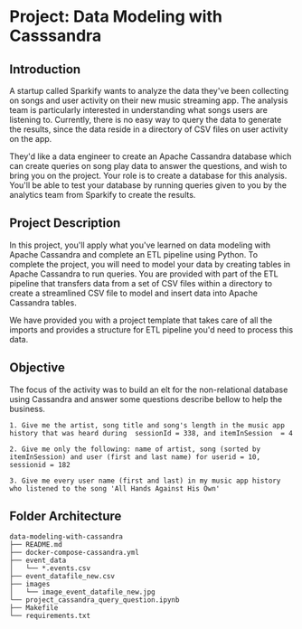 # Project: Data Modeling with Casssandra

## Introduction

A startup called Sparkify wants to analyze the data they've been collecting on songs and user activity on their new music streaming app. The analysis team is particularly interested in understanding what songs users are listening to. Currently, there is no easy way to query the data to generate the results, since the data reside in a directory of CSV files on user activity on the app.

They'd like a data engineer to create an Apache Cassandra database which can create queries on song play data to answer the questions, and wish to bring you on the project. Your role is to create a database for this analysis. You'll be able to test your database by running queries given to you by the analytics team from Sparkify to create the results.

## Project Description

In this project, you'll apply what you've learned on data modeling with Apache Cassandra and complete an ETL pipeline using Python. To complete the project, you will need to model your data by creating tables in Apache Cassandra to run queries. You are provided with part of the ETL pipeline that transfers data from a set of CSV files within a directory to create a streamlined CSV file to model and insert data into Apache Cassandra tables.

We have provided you with a project template that takes care of all the imports and provides a structure for ETL pipeline you'd need to process this data.

## Objective
The focus of the activity was to build an elt for the non-relational database using Cassandra and answer some questions describe bellow to help the business.
	
	1. Give me the artist, song title and song's length in the music app history that was heard during  sessionId = 338, and itemInSession  = 4
	
	2. Give me only the following: name of artist, song (sorted by itemInSession) and user (first and last name) for userid = 10, sessionid = 182
    
	3. Give me every user name (first and last) in my music app history who listened to the song 'All Hands Against His Own'




## Folder Architecture
```
data-modeling-with-cassandra
├── README.md
├── docker-compose-cassandra.yml
├── event_data
│  	└── *.events.csv
├── event_datafile_new.csv
├── images
│   └── image_event_datafile_new.jpg
└── project_cassandra_query_question.ipynb
├── Makefile
└── requirements.txt
```
